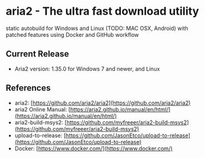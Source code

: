 # aria2 - The ultra fast download utility
static autobuild for Windows and Linux (TODO: MAC OSX, Android) with patched features using Docker and GitHub workflow

## Current Release
* Aria2 version: 1.35.0 for Windows 7 and newer, and Linux

## References
* aria2: [https://github.com/aria2/aria2](https://github.com/aria2/aria2)
* aria2 Online Manual: [https://aria2.github.io/manual/en/html/](https://aria2.github.io/manual/en/html/)
* aria2-build-msys2: [https://github.com/myfreeer/aria2-build-msys2](https://github.com/myfreeer/aria2-build-msys2)
* upload-to-release: [https://github.com/JasonEtco/upload-to-release](https://github.com/JasonEtco/upload-to-release)
* Docker: [https://www.docker.com/](https://www.docker.com/)
